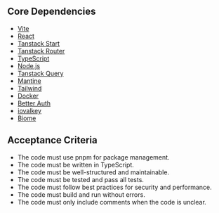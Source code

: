 ## Core Dependencies

- [Vite](https://vitejs.dev/)
- [React](https://react.dev/)
- [Tanstack Start](https://tanstack.com/start/latest)
- [Tanstack Router](https://tanstack.com/router/latest)
- [TypeScript](https://www.typescriptlang.org/)
- [Node.js](https://nodejs.org/)
- [Tanstack Query](https://tanstack.com/query/latest)
- [Mantine](https://mantine.dev/)
- [Tailwind](https://tailwindcss.com/)
- [Docker](https://docs.docker.com/llms.txt)
- [Better Auth](https://www.better-auth.com/llms.txt)
- [iovalkey](https://github.com/valkey-io/iovalkey)
- [Biome](https://biomejs.dev/)

## Acceptance Criteria

- The code must use pnpm for package management.
- The code must be written in TypeScript.
- The code must be well-structured and maintainable.
- The code must be tested and pass all tests.
- The code must follow best practices for security and performance.
- The code must build and run without errors.
- The code must only include comments when the code is unclear.
